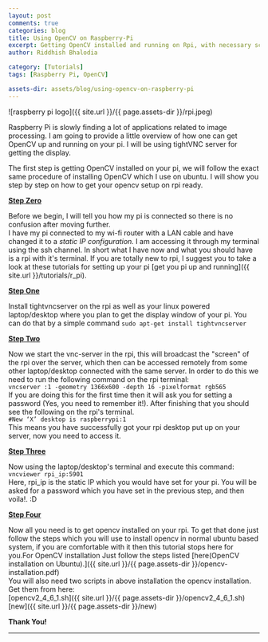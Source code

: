 ```yaml
---
layout: post
comments: true
categories: blog
title: Using OpenCV on Raspberry-Pi
excerpt: Getting OpenCV installed and running on Rpi, with necessary scripts and files
author: Riddhish Bhalodia

category: [Tutorials]
tags: [Raspberry Pi, OpenCV]

assets-dir: assets/blog/using-opencv-on-raspberry-pi
---
```



![raspberry pi logo]({{ site.url }}/{{ page.assets-dir }}/rpi.jpeg)

Raspberry Pi is slowly finding a lot of applications related to image processing. I am going to provide a little overview of how one can get OpenCV up and running on your pi. I will be using tightVNC server for getting the display.

The first step is getting OpenCV installed on your pi, we will follow the exact same procedure of installing OpenCV which I use on ubuntu. I will show you step by step on how to get your opencv setup on rpi ready.

**<u>Step Zero</u>**

Before we begin, I will tell you how my pi is connected so there is no confusion after moving further.  
I have my pi connected to my wi-fi router with a LAN cable and have changed it to a _static IP configuration._ I am accessing it through my terminal using the ssh channel. In short what I have now and what you should have is a rpi with it's terminal. If you are totally new to rpi, I suggest you to take a look at these tutorials for setting up your pi [get you pi up and running]({{ site.url }}/tutorials/r_pi).

**<u>Step One</u>**

Install tightvncserver on the rpi as well as your linux powered laptop/desktop where you plan to get the display window of your pi. You can do that by a simple command `sudo apt-get install tightvncserver`

**<u>Step Two</u>**

Now we start the vnc-server in the rpi, this will broadcast the "screen" of the rpi over the server, which then can be accessed remotely from some other laptop/desktop connected with the same server. In order to do this we need to run the following command on the rpi terminal:  
`vncserver :1 -geometry 1366x600 -depth 16 -pixelformat rgb565`  
If you are doing this for the first time then it will ask you for setting a password (Yes, you need to remember it!). After finishing that you should see the following on the rpi's terminal.  
`#New ‘X’ desktop is raspberrypi:1`  
This means you have successfully got your rpi desktop put up on your server, now you need to access it.

**<u>Step Three</u>**

Now using the laptop/desktop's terminal and execute this command:  
`vncviewer rpi_ip:5901`  
Here, rpi_ip is the static IP which you would have set for your pi. You will be asked for a password which you have set in the previous step, and then voila!. :D

**<u>Step Four</u>**

Now all you need is to get opencv installed on your rpi. To get that done just follow the steps which you will use to install opencv in normal ubuntu based system, if you are comfortable with it then this tutorial stops here for you.For OpenCV installation Just follow the steps listed [here(OpenCV installation on Ubuntu).]({{ site.url }}/{{ page.assets-dir }}/opencv-installation.pdf)  
You will also need two scripts in above installation the opencv installation. Get them from here:  
[opencv2_4_6_1.sh]({{ site.url }}/{{ page.assets-dir }}/opencv2_4_6_1.sh)  
[new]({{ site.url }}/{{ page.assets-dir }}/new)

**Thank You!**  

* * *
